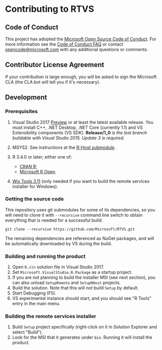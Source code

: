 # Contributing to RTVS

## Code of Conduct
This project has adopted the [Microsoft Open Source Code of Conduct](https://opensource.microsoft.com/codeofconduct/).
For more information see the [Code of Conduct FAQ](https://opensource.microsoft.com/codeofconduct/faq/) or contact
[opencode@microsoft.com](mailto:opencode@microsoft.com) with any additional questions or comments.

## Contributor License Agreement
If your contribution is large enough, you will be asked to sign the Microsoft CLA (the CLA bot will tell you if it's necessary).

## Development

### Prerequisites

1. Visual Studio 2017 [Preview](https://www.visualstudio.com/vs/preview/) or at least the latest available release. 
You must install C++, .NET Desktop, .NET Core (currently 1.1) and VS Extensibility components (VS SDK).
**Release/1_0** *is the last branch buildable with Visual Studio 2015. Update 3 is required.*

2. MSYS2. See instructions at the [R-Host submodule](https://github.com/Microsoft/R-Host/blob/master/BUILDING-WIN32.md).

3. R 3.4.0 or later; either one of:
   - [CRAN R](https://cran.r-project.org/bin/windows/);
   - [Microsoft R Open](https://mran.revolutionanalytics.com/open/).

4. [Wix Tools 3.11](http://wixtoolset.org/releases/) (only needed if you want to build the remote services installer for Windows).

### Getting the source code

This repository uses git submodules for some of its dependencies, so you will need to clone it with `--recursive` command line
switch to obtain everything that is needed for a successful build:

```shell
git clone --recursive https://github.com/Microsoft/RTVS.git
```

The remaining dependencies are referenced as NuGet packages, and will be automatically downloaded by VS during the build.


### Building and running the product
1. Open `R.sln` solution file in Visual Studio 2017.
1. Set `Microsoft.VisualStudio.R.Package` as a startup project.
1. If you are not planning to build the installer MSI (see next section), you can also unload `SetupRemote` and `SetupRHost` projects.
1. Build the solution. Note that this will _not_ build `Setup` by default.
1. Start Debugging (F5).
1. VS experimental instance should start, and you should see "R Tools" entry in the main menu.

### Building the remote services installer
1. Build `Setup` project specifically (right-click on it in Solution Explorer and select "Build").
1. Look for the MSI that it generates under `bin`. Running it will install the product.
